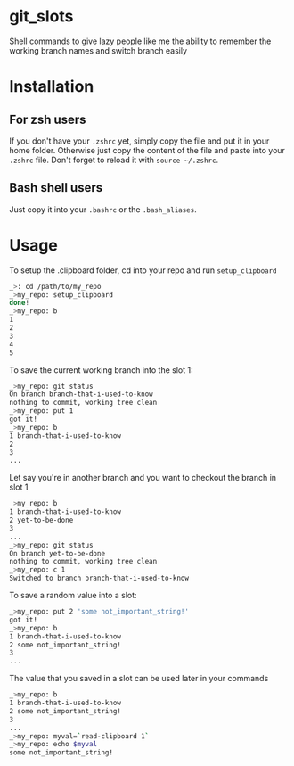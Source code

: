 # git_slots
Shell commands to give lazy people like me the ability to remember the working branch names and switch branch easily
# Installation
## For zsh users
If you don't have your `.zshrc` yet, simply copy the file and put it in your home folder. Otherwise just copy the content of the file and paste into your `.zshrc` file.
Don't forget to reload it with `source ~/.zshrc`.
## Bash shell users
Just copy it into your `.bashrc` or the `.bash_aliases`.
# Usage
To setup the .clipboard folder, cd into your repo and run `setup_clipboard`

```sh
_>: cd /path/to/my_repo
_>my_repo: setup_clipboard
done!
_>my_repo: b
1
2
3
4
5
```
To save the current working branch into the slot 1:
```sh
_>my_repo: git status
On branch branch-that-i-used-to-know
nothing to commit, working tree clean
_>my_repo: put 1
got it!
_>my_repo: b
1 branch-that-i-used-to-know
2
3
...
```
Let say you're in another branch and you want to checkout the branch in slot 1
```sh
_>my_repo: b
1 branch-that-i-used-to-know
2 yet-to-be-done
3
...
_>my_repo: git status
On branch yet-to-be-done
nothing to commit, working tree clean
_>my_repo: c 1
Switched to branch branch-that-i-used-to-know
```
To save a random value into a slot:
```sh
_>my_repo: put 2 'some not_important_string!'
got it!
_>my_repo: b
1 branch-that-i-used-to-know
2 some not_important_string!
3
...
```
The value that you saved in a slot can be used later in your commands
```sh
_>my_repo: b
1 branch-that-i-used-to-know
2 some not_important_string!
3
...
_>my_repo: myval=`read-clipboard 1`
_>my_repo: echo $myval
some not_important_string!
```